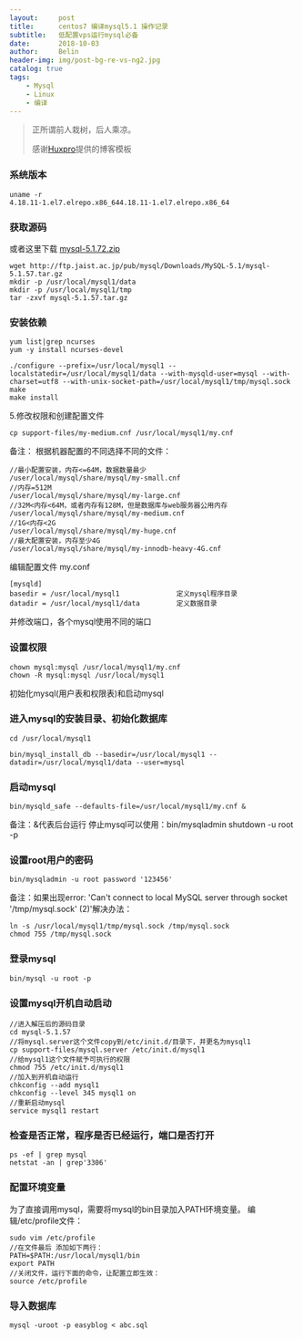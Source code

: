 ```yaml
---
layout:     post
title:      centos7 编译mysql5.1 操作记录
subtitle:   低配置vps运行mysql必备
date:       2018-10-03
author:     Belin
header-img: img/post-bg-re-vs-ng2.jpg
catalog: true
tags:
    - Mysql
    - Linux
    - 编译
---
```


> 正所谓前人栽树，后人乘凉。
>
> 感谢[Huxpro](https://github.com/huxpro)提供的博客模板

### 系统版本
```
uname -r
4.18.11-1.el7.elrepo.x86_644.18.11-1.el7.elrepo.x86_64
```
### 获取源码
或者这里下载
[mysql-5.1.72.zip](/files/mysql-5.1.72.zip)
```shell
wget http://ftp.jaist.ac.jp/pub/mysql/Downloads/MySQL-5.1/mysql-5.1.57.tar.gz
mkdir -p /usr/local/mysql1/data 
mkdir -p /usr/local/mysql1/tmp
tar -zxvf mysql-5.1.57.tar.gz
```
### 安装依赖
```shell
yum list|grep ncurses
yum -y install ncurses-devel

./configure --prefix=/usr/local/mysql1 --localstatedir=/usr/local/mysql1/data --with-mysqld-user=mysql --with-charset=utf8 --with-unix-socket-path=/usr/local/mysql1/tmp/mysql.sock 
make
make install
```
5.修改权限和创建配置文件 
```shell
cp support-files/my-medium.cnf /usr/local/mysql1/my.cnf
```
备注： 根据机器配置的不同选择不同的文件：
```shell
//最小配置安装，内存<=64M，数据数量最少
/user/local/mysql/share/mysql/my-small.cnf
//内存=512M 
/user/local/mysql/share/mysql/my-large.cnf 
//32M<内存<64M，或者内存有128M，但是数据库与web服务器公用内存
/user/local/mysql/share/mysql/my-medium.cnf
//1G<内存<2G
/user/local/mysql/share/mysql/my-huge.cnf
//最大配置安装，内存至少4G 
/user/local/mysql/share/mysql/my-innodb-heavy-4G.cnf  
```
编辑配置文件 my.conf
```
[mysqld] 
basedir = /usr/local/mysql1              定义mysql程序目录 
datadir = /usr/local/mysql1/data         定义数据目录 
```
并修改端口，各个mysql使用不同的端口 

### 设置权限 
```shell
chown mysql:mysql /usr/local/mysql1/my.cnf 
chown -R mysql:mysql /usr/local/mysql1 
```
初始化mysql(用户表和权限表)和启动mysql 
### 进入mysql的安装目录、初始化数据库
```shell
cd /usr/local/mysql1 

bin/mysql_install_db --basedir=/usr/local/mysql1 --datadir=/usr/local/mysql1/data --user=mysql 
```

### 启动mysql 
```shell
bin/mysqld_safe --defaults-file=/usr/local/mysql1/my.cnf & 
```
备注：&代表后台运行 
停止mysql可以使用：bin/mysqladmin shutdown -u root -p 

### 设置root用户的密码 
```shell
bin/mysqladmin -u root password '123456' 
```
备注：如果出现error: 'Can't connect to local MySQL server through socket '/tmp/mysql.sock' (2)'解决办法： 
```shell
ln -s /usr/local/mysql1/tmp/mysql.sock /tmp/mysql.sock 
chmod 755 /tmp/mysql.sock 
```

### 登录mysql 
```
bin/mysql -u root -p  
```
### 设置mysql开机自动启动 
```shell
//进入解压后的源码目录 
cd mysql-5.1.57 
//将mysql.server这个文件copy到/etc/init.d/目录下，并更名为mysql1 
cp support-files/mysql.server /etc/init.d/mysql1  
//给mysql1这个文件赋予可执行的权限 
chmod 755 /etc/init.d/mysql1 
//加入到开机自动运行 
chkconfig --add mysql1 
chkconfig --level 345 mysql1 on 
//重新启动mysql 
service mysql1 restart 
```

### 检查是否正常，程序是否已经运行，端口是否打开 
```shell
ps -ef | grep mysql 
netstat -an | grep'3306' 
```
### 配置环境变量
为了直接调用mysql，需要将mysql的bin目录加入PATH环境变量。
编辑/etc/profile文件：
```shell
sudo vim /etc/profile
//在文件最后 添加如下两行：
PATH=$PATH:/usr/local/mysql1/bin
export PATH
//关闭文件，运行下面的命令，让配置立即生效：
source /etc/profile
```
### 导入数据库
```shell
mysql -uroot -p easyblog < abc.sql
```